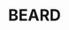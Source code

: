 ---
lastmod: '2025-04-06T06:05:20+00:00'
latitude: -35.34172619
layout: suburb
longitude: 149.2104515
postcode: '2620'
state: ACT
title: BEARD
url: /act/beard/
---